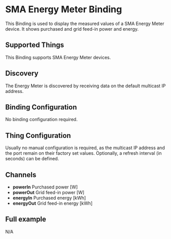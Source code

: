 # SMA Energy Meter Binding

This Binding is used to display the measured values of a SMA Energy Meter device.
It shows purchased and grid feed-in power and energy.

## Supported Things

This Binding supports SMA Energy Meter devices.

## Discovery

The Energy Meter is discovered by receiving data on the default multicast IP address.

## Binding Configuration

No binding configuration required.

## Thing Configuration

Usually no manual configuration is required, as the multicast IP address and the port remain on their factory set values.
Optionally, a refresh interval (in seconds) can be defined.

## Channels

-   **powerIn** Purchased power &lsqb;W&rsqb;
-   **powerOut** Grid feed-in power &lsqb;W&rsqb;
-   **energyIn** Purchased energy &lsqb;kWh&rsqb;
-   **energyOut** Grid feed-in energy &lsqb;kWh&rsqb;

## Full example

N/A
